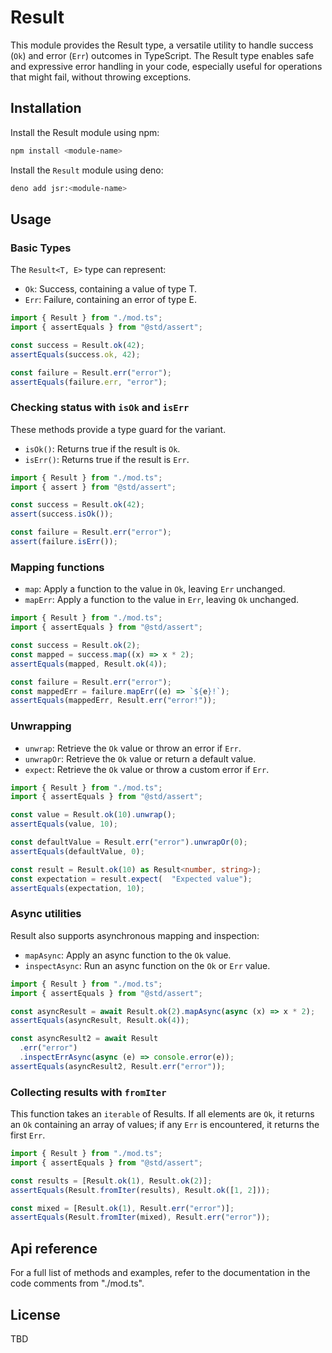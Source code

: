 # Result

This module provides the Result type, a versatile utility to handle success
(`Ok`) and error (`Err`) outcomes in TypeScript. The Result type enables safe
and expressive error handling in your code, especially useful for operations
that might fail, without throwing exceptions.

## Installation

Install the Result module using npm:

```bash
npm install <module-name>
```

Install the `Result` module using deno:

```bash
deno add jsr:<module-name>
```

## Usage

### Basic Types

The `Result<T, E>` type can represent:

- `Ok`: Success, containing a value of type T.
- `Err`: Failure, containing an error of type E.

```ts
import { Result } from "./mod.ts";
import { assertEquals } from "@std/assert";

const success = Result.ok(42);
assertEquals(success.ok, 42);

const failure = Result.err("error");
assertEquals(failure.err, "error");
```

### Checking status with `isOk` and `isErr`

These methods provide a type guard for the variant.

- `isOk()`: Returns true if the result is `Ok`.
- `isErr()`: Returns true if the result is `Err`.

```ts
import { Result } from "./mod.ts";
import { assert } from "@std/assert";

const success = Result.ok(42);
assert(success.isOk());

const failure = Result.err("error");
assert(failure.isErr());
```

### Mapping functions

- `map`: Apply a function to the value in `Ok`, leaving `Err` unchanged.
- `mapErr`: Apply a function to the value in `Err`, leaving `Ok` unchanged.

```ts
import { Result } from "./mod.ts";
import { assertEquals } from "@std/assert";

const success = Result.ok(2);
const mapped = success.map((x) => x * 2);
assertEquals(mapped, Result.ok(4));

const failure = Result.err("error");
const mappedErr = failure.mapErr((e) => `${e}!`);
assertEquals(mappedErr, Result.err("error!"));
```

### Unwrapping

- `unwrap`: Retrieve the `Ok` value or throw an error if `Err`.
- `unwrapOr`: Retrieve the `Ok` value or return a default value.
- `expect`: Retrieve the `Ok` value or throw a custom error if `Err`.

```ts
import { Result } from "./mod.ts";
import { assertEquals } from "@std/assert";

const value = Result.ok(10).unwrap();
assertEquals(value, 10);

const defaultValue = Result.err("error").unwrapOr(0);
assertEquals(defaultValue, 0);

const result = Result.ok(10) as Result<number, string>);
const expectation = result.expect(  "Expected value");
assertEquals(expectation, 10);
```

### Async utilities

Result also supports asynchronous mapping and inspection:

- `mapAsync`: Apply an async function to the `Ok` value.
- `inspectAsync`: Run an async function on the `Ok` or `Err` value.

```ts
import { Result } from "./mod.ts";
import { assertEquals } from "@std/assert";

const asyncResult = await Result.ok(2).mapAsync(async (x) => x * 2);
assertEquals(asyncResult, Result.ok(4));

const asyncResult2 = await Result
  .err("error")
  .inspectErrAsync(async (e) => console.error(e));
assertEquals(asyncResult2, Result.err("error"));
```

### Collecting results with `fromIter`

This function takes an `iterable` of Results. If all elements are `Ok`, it
returns an `Ok` containing an array of values; if any `Err` is encountered, it
returns the first `Err`.

```ts
import { Result } from "./mod.ts";
import { assertEquals } from "@std/assert";

const results = [Result.ok(1), Result.ok(2)];
assertEquals(Result.fromIter(results), Result.ok([1, 2]));

const mixed = [Result.ok(1), Result.err("error")];
assertEquals(Result.fromIter(mixed), Result.err("error"));
```

## Api reference

For a full list of methods and examples, refer to the documentation in the code
comments from "./mod.ts".

## License

TBD
